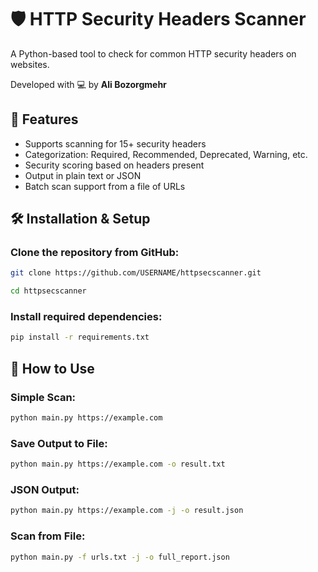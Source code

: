 # 🛡️ HTTP Security Headers Scanner

A Python-based tool to check for common HTTP security headers on websites.

Developed with 💻 by **Ali Bozorgmehr**

## 🎯 Features
- Supports scanning for 15+ security headers
- Categorization: Required, Recommended, Deprecated, Warning, etc.
- Security scoring based on headers present
- Output in plain text or JSON
- Batch scan support from a file of URLs

## 🛠️ Installation & Setup

### Clone the repository from GitHub:
```bash
git clone https://github.com/USERNAME/httpsecscanner.git
```
```bash
cd httpsecscanner
```

### Install required dependencies:
```bash
pip install -r requirements.txt
```


## 🚀 How to Use

### Simple Scan:
```bash
python main.py https://example.com
```

### Save Output to File:
```bash
python main.py https://example.com -o result.txt
```

### JSON Output:
```bash
python main.py https://example.com -j -o result.json
```

### Scan from File:
```bash
python main.py -f urls.txt -j -o full_report.json
```
